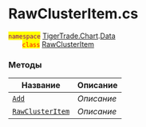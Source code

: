 
# RawClusterItem.cs
<mark style="color:purple;">`namespace`</mark> [TigerTrade.Chart](../../../TigerTrade.Chart.md).[Data](../../../TigerTrade.Chart/Data.md)  
&nbsp;&nbsp;&nbsp;&nbsp;&nbsp;&nbsp;&nbsp;<mark style="color:red;">`class`</mark> [RawClusterItem](../RawClusterItem.cs.md)

### Методы
| Название | Описание |
| --- | --- |
| [`Add`](./Методы/Add.md) | *Описание* |
| [`RawClusterItem`](./Методы/RawClusterItem.md) | *Описание* |
